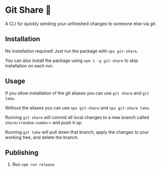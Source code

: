 # Git Share 🤝

A CLI for quickly sending your unfinished changes to someone else via git.


## Installation

No installation required! Just run the package with `npx git-share`.

You can also install the package using `npm i -g git-share` to skip installation on each run.

## Usage

If you allow installation of the git aliases you can use `git share` and `git take`.

Without the aliases you can use `npx git-share` and `npx git-share take`.

Running `git share` will commit all local changes to a new branch called `share/<random-number>` and push it up.

Running `git take` will pull down that branch, apply the changes to your working tree, and delete the branch.


## Publishing

1. Run `npm run release`
